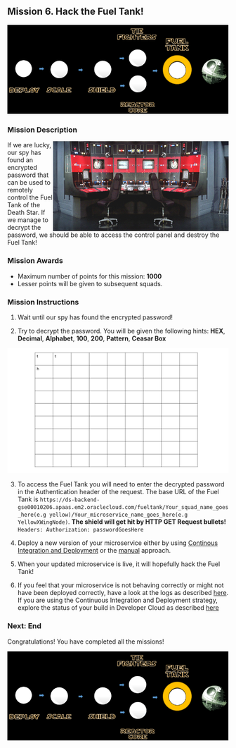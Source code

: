 ## Mission 6. Hack the Fuel Tank! ##

![Mission6](MapFuelTankMission.PNG)

### Mission Description ###

<img align="right" src="../images/fueltank.jpg" width = "400px">
If we are lucky, our spy has found an encrypted password that can be used to remotely control the Fuel Tank of the Death Star.
If we manage to decrypt the password, we should be able to access the control panel and destroy the Fuel Tank!

### Mission Awards ###

- Maximum number of points for this mission: **1000**
- Lesser points will be given to subsequent squads.

### Mission Instructions ###

1. Wait until our spy has found the encrypted password!

2. Try to decrypt the password. You will be given the following hints:
**HEX**, **Decimal**, **Alphabet**, **100**, **200**, **Pattern**, **Ceasar Box**

![Ceasar Map](../images/caesarbox.jpg)

3. To access the Fuel Tank you will need to enter the decrypted password in the Authentication header of the request. The base URL of the Fuel Tank is ```https://ds-backend-gse00010206.apaas.em2.oraclecloud.com/fueltank/Your_squad_name_goes_here(e.g yellow)/Your_microservice_name_goes_here(e.g YellowXWingNode)```. **The shield will get hit by HTTP GET Request bullets!** ```Headers: Authorization: passwordGoesHere```

4. Deploy a new version of your microservice either by using [Continous Integration and Deployment](../deployment/cicd.md) or the [manual](../deployment/manually.md) approach. 

5. When your updated microservice is live, it will hopefully hack the Fuel Tank!

6. If you feel that your microservice is not behaving correctly or might not have been deployed correctly, have a look at the logs as described [here](../logs.md). If you are using the Continuous Integration and Deployment strategy, explore the status of your build in Developer Cloud as described [here](../devcs.md)

### Next: End ###

Congratulations! You have completed all the missions!

![Mission4](MapFuelTankMission.PNG)
